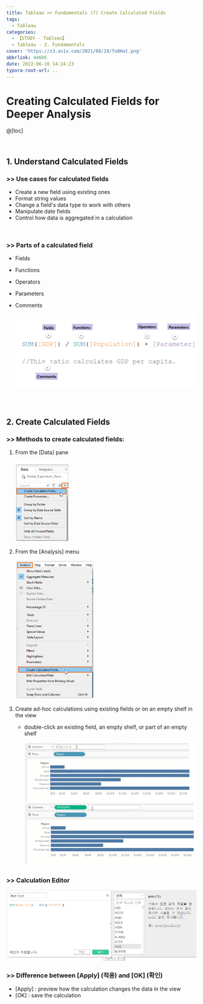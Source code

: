 ```yaml
---
title: Tableau >> Fundamentals (7) Create Calculated Fields
tags:
  - Tableau
categories:
  - 【STUDY - Tableau】
  - Tableau - 2. Fundamentals
cover: 'https://z3.ax1x.com/2021/08/18/fo8Hat.png'
abbrlink: 44605
date: 2022-06-16 14:24:23
typora-root-url: ..
---
```


# Creating Calculated Fields for Deeper Analysis

@[toc]

<br />

## **1. Understand Calculated Fields**

### \>> Use cases for calculated fields

* Create a new field using existing ones
* Format string values
* Change a field's data type to work with others
* Manipulate date fields
* Control how data is aggregated in a calculation

<br />

### \>> Parts of a calculated field

* Fields

* Functions

* Operators

* Parameters

* Comments

  ​			<img src="/images/S-Tableau-Fundamentals-7-Create-Calculated-Fields/image-20210528093133979-16553661767751.png" alt="image-20210528093133979" style="zoom:50%;" /> 

<br />

<br />

## **2. Create Calculated Fields**

### \>> Methods to create calculated fields:

1. From the [Data] pane

   <img src="/images/S-Tableau-Fundamentals-7-Create-Calculated-Fields/image-20210528093556838-16553661767772.png" alt="image-20210528093556838" style="zoom:67%;" /> 

2. From the [Analysis] menu

   <img src="/images/S-Tableau-Fundamentals-7-Create-Calculated-Fields/image-20210528093637073-16553661767783.png" alt="image-20210528093637073" style="zoom:67%;" /> 

3. Create ad-hoc calculations using existing fields or on an empty shelf in the view

   * double-click an existing field, an empty shelf, or part of an empty shelf

     <img src="/images/S-Tableau-Fundamentals-7-Create-Calculated-Fields/image-20210528095549492-16553661767784.png" alt="image-20210528095549492" style="zoom: 80%;" /> 

     <img src="/images/S-Tableau-Fundamentals-7-Create-Calculated-Fields/image-20210528095611301-16553661767785.png" alt="image-20210528095611301" style="zoom:80%;" /> 

     <br />

### \>> Calculation Editor

<img src="/images/S-Tableau-Fundamentals-7-Create-Calculated-Fields/image-20210528094350559-16553661767786.png" alt="image-20210528094350559" style="zoom:67%;" />

<br />

### \>> Difference between [Apply] (적용) and [OK] (확인)

* [Apply] : preview how the calculation changes the data in the view
* [OK] :      save the calculation

<br />

<br />
